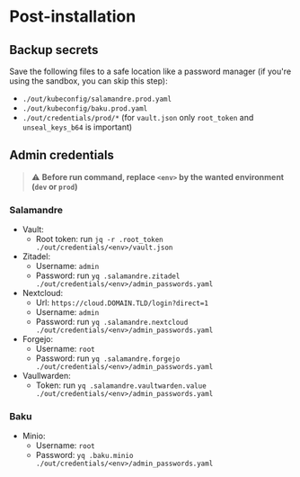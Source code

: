 # Post-installation

## Backup secrets

Save the following files to a safe location like a password manager (if you're using the sandbox, you can skip this
step):

- `./out/kubeconfig/salamandre.prod.yaml`
- `./out/kubeconfig/baku.prod.yaml`
- `./out/credentials/prod/*` (for `vault.json` only `root_token` and `unseal_keys_b64` is important)

## Admin credentials

> ⚠️ **Before run command, replace `<env>` by the wanted environment (`dev` or `prod`)**

### Salamandre

- Vault:
  - Root token: run `jq -r .root_token ./out/credentials/<env>/vault.json`
- Zitadel:
  - Username: `admin`
  - Password: run `yq .salamandre.zitadel ./out/credentials/<env>/admin_passwords.yaml`
- Nextcloud:
  - Url: `https://cloud.DOMAIN.TLD/login?direct=1`
  - Username: `admin`
  - Password: run `yq .salamandre.nextcloud ./out/credentials/<env>/admin_passwords.yaml`
- Forgejo:
  - Username: `root`
  - Password: run `yq .salamandre.forgejo ./out/credentials/<env>/admin_passwords.yaml`
- Vaullwarden:
  - Token: run `yq .salamandre.vaultwarden.value ./out/credentials/<env>/admin_passwords.yaml`

### Baku

- Minio:
  - Username: `root`
  - Password: `yq .baku.minio ./out/credentials/<env>/admin_passwords.yaml`
